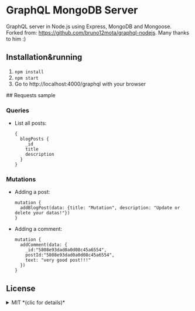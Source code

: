 # GraphQL MongoDB Server

GraphQL server in Node.js using Express, MongoDB and Mongoose.  
Forked from: https://github.com/bruno12mota/graphql-nodejs. Many thanks to him :)

## Installation&running

1. `npm install`
2. `npm start`
3. Go to http://localhost:4000/graphql with your browser

## Requests sample

### Queries

* List all posts:

    ```
    {
      blogPosts {
        _id
        title
        description
      }
    }
    ```

### Mutations

* Adding a post:

    ```
    mutation {
      addBlogPost(data: {title: "Mutation", description: "Update or delete your datas!"})
    }
    ```

* Adding a comment:

    ```
    mutation {
      addComment(data: {
        _id:"5808e93dad0a0d08c45a6554",
        postId:"5808e93dad0a0d08c45a6554",
        text: "very good post!!!"
      })
    }
    ```

## License

<details>
  <summary>MIT *(clic for details)*</summary>
  The MIT License (MIT) Copyright (c)

  Permission is hereby granted, free of charge, to any person obtaining a copy of this software and associated documentation files (the "Software"), to deal in the Software without restriction, including without limitation the rights to use, copy, modify, merge, publish, distribute, sublicense, and/or sell copies of the Software, and to permit persons to whom the Software is furnished to do so, subject to the following conditions:

  The above copyright notice and this permission notice shall be included in all copies or substantial portions of the Software.

  THE SOFTWARE IS PROVIDED "AS IS", WITHOUT WARRANTY OF ANY KIND, EXPRESS OR IMPLIED, INCLUDING BUT NOT LIMITED TO THE WARRANTIES OF MERCHANTABILITY, FITNESS FOR A PARTICULAR PURPOSE AND NONINFRINGEMENT. IN NO EVENT SHALL THE AUTHORS OR COPYRIGHT HOLDERS BE LIABLE FOR ANY CLAIM, DAMAGES OR OTHER LIABILITY, WHETHER IN AN ACTION OF CONTRACT, TORT OR OTHERWISE, ARISING FROM, OUT OF OR IN CONNECTION WITH THE SOFTWARE OR THE USE OR OTHER DEALINGS IN THE SOFTWARE.
</details>

